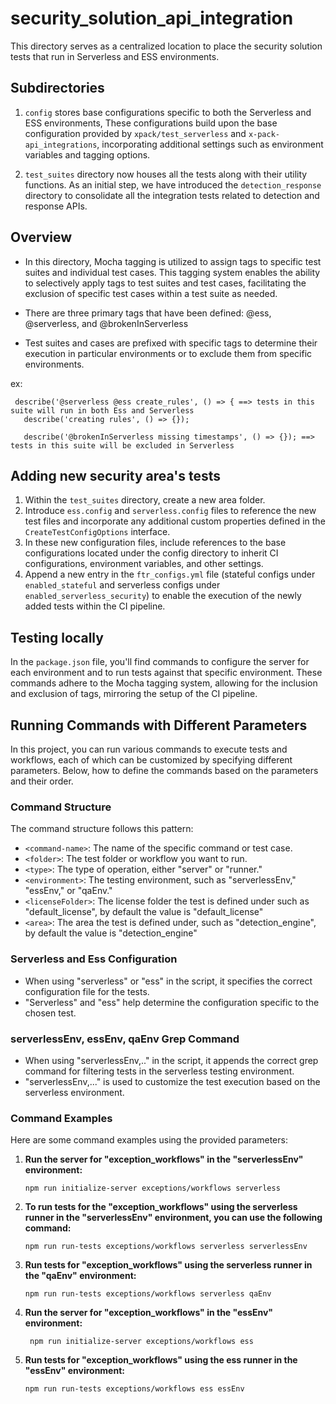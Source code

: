 # security_solution_api_integration

This directory serves as a centralized location to place the security solution tests that run in Serverless and ESS environments.

## Subdirectories

1. `config` stores base configurations specific to both the Serverless and ESS environments, These configurations build upon the base configuration provided by `xpack/test_serverless` and `x-pack-api_integrations`, incorporating additional settings such as environment variables and tagging options.


2. `test_suites` directory now houses all the tests along with their utility functions. As an initial step,
we have introduced the `detection_response` directory to consolidate all the integration tests related to detection and response APIs.


## Overview

- In this directory, Mocha tagging is utilized to assign tags to specific test suites and individual test cases. This tagging system enables the ability to selectively apply tags to test suites and test cases, facilitating the exclusion of specific test cases within a test suite as needed.

- There are three primary tags that have been defined: @ess, @serverless, and @brokenInServerless

- Test suites and cases are prefixed with specific tags to determine their execution in particular environments or to exclude them from specific environments. 

ex:
```
 describe('@serverless @ess create_rules', () => { ==> tests in this suite will run in both Ess and Serverless
   describe('creating rules', () => {}); 

   describe('@brokenInServerless missing timestamps', () => {}); ==> tests in this suite will be excluded in Serverless

 ```

## Adding new security area's tests

1. Within the `test_suites` directory, create a new area folder.
2. Introduce `ess.config` and `serverless.config` files to reference the new test files and incorporate any additional custom properties defined in the `CreateTestConfigOptions` interface.
3. In these new configuration files, include references to the base configurations located under the config directory to inherit CI configurations, environment variables, and other settings.
4. Append a new entry in the `ftr_configs.yml` file (stateful configs under `enabled_stateful` and serverless configs under `enabled_serverless_security`) to enable the execution of the newly added tests within the CI pipeline.


## Testing locally 

In the `package.json` file, you'll find commands to configure the server for each environment and to run tests against that specific environment. These commands adhere to the Mocha tagging system, allowing for the inclusion and exclusion of tags, mirroring the setup of the CI pipeline.

## Running Commands with Different Parameters

In this project, you can run various commands to execute tests and workflows, each of which can be customized by specifying different parameters. Below, how to define the commands based on the parameters and their order.

### Command Structure

The command structure follows this pattern:

- `<command-name>`: The name of the specific command or test case.
- `<folder>`: The test folder or workflow you want to run.
- `<type>`: The type of operation, either "server" or "runner."
- `<environment>`: The testing environment, such as "serverlessEnv," "essEnv," or "qaEnv."
- `<licenseFolder>`: The license folder the test is defined under such as "default_license", by default the value is "default_license"
- `<area>`: The area the test is defined under, such as "detection_engine", by default the value is "detection_engine"

### Serverless and Ess Configuration

- When using "serverless" or "ess" in the script, it specifies the correct configuration file for the tests.
- "Serverless" and "ess" help determine the configuration specific to the chosen test.

### serverlessEnv, essEnv, qaEnv Grep Command

- When using "serverlessEnv,.." in the script, it appends the correct grep command for filtering tests in the serverless testing environment.
- "serverlessEnv,..." is used to customize the test execution based on the serverless environment.


### Command Examples

Here are some command examples using the provided parameters:

1. **Run the server for "exception_workflows" in the "serverlessEnv" environment:**
   ```shell
   npm run initialize-server exceptions/workflows serverless
   ```
2. **To run tests for the "exception_workflows" using the serverless runner in the "serverlessEnv" environment, you can use the following command:**
    ```shell
    npm run run-tests exceptions/workflows serverless serverlessEnv
    ```
3. **Run tests for "exception_workflows" using the serverless runner in the "qaEnv" environment:**
    ```shell
    npm run run-tests exceptions/workflows serverless qaEnv
    ```
4. **Run the server for "exception_workflows" in the "essEnv" environment:**
   ```shell
    npm run initialize-server exceptions/workflows ess
   ```
5. **Run tests for "exception_workflows" using the ess runner in the "essEnv" environment:**   
   ```shell
   npm run run-tests exceptions/workflows ess essEnv
   ```